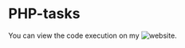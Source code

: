 # PHP-tasks

You can view the code execution on my ![website.](https://is20-2019.susu.ru/uskovaep/category/101-zadacha/)
